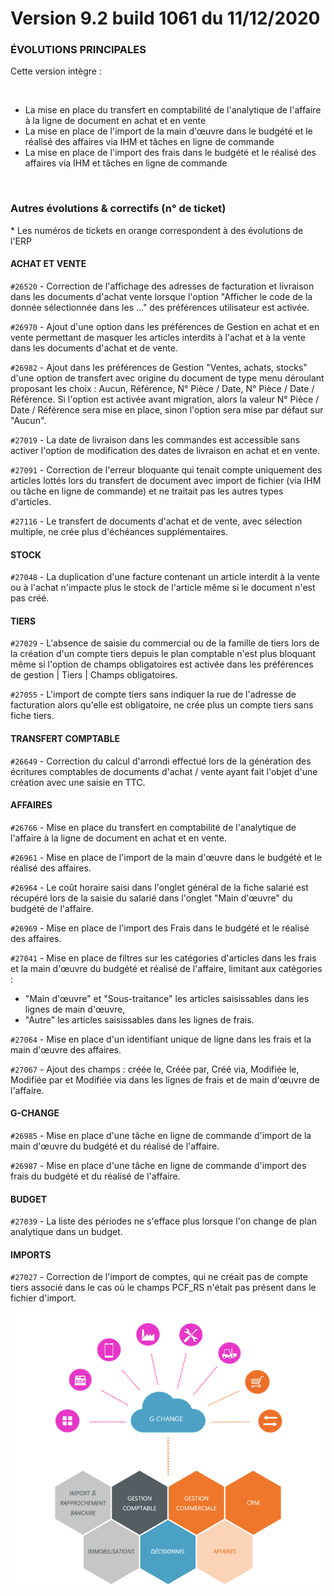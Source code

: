 # Version 9.2 build 1061 du 11/12/2020

### ÉVOLUTIONS PRINCIPALES


Cette version intègre : 


 


* La mise en place du transfert en comptabilité de l'analytique de l'affaire à la ligne de document en achat et en vente
* La mise en place de l'import de la main d'œuvre dans le budgété et le réalisé des affaires via IHM et tâches en ligne de commande
* La mise en place de l'import des frais dans le budgété et le réalisé des affaires via IHM et tâches en ligne de commande


 


### Autres évolutions & correctifs (n° de ticket)


\* Les numéros de tickets en orange correspondent à des évolutions de l'ERP


#### ACHAT ET VENTE


`#26520` - Correction de l'affichage des adresses de facturation et livraison dans les documents d'achat vente lorsque l'option "Afficher le code de la donnée sélectionnée dans les ..." des préférences utilisateur est activée.


`#26970` - Ajout d'une option dans les préférences de Gestion en achat et en vente permettant de masquer les articles interdits à l'achat et à la vente dans les documents d'achat et de vente.


`#26982` - Ajout dans les préférences de Gestion "Ventes, achats, stocks" d'une option de transfert avec origine du document de type menu déroulant proposant les choix : Aucun, Référence, N° Pièce / Date, N° Pièce / Date / Référence. Si l'option est activée avant migration, alors la valeur N° Pièce / Date / Référence sera mise en place, sinon l'option sera mise par défaut sur "Aucun".


`#27019` - La date de livraison dans les commandes est accessible sans activer l'option de modification des dates de livraison en achat et en vente.


`#27091` - Correction de l'erreur bloquante qui tenait compte uniquement des articles lottés lors du transfert de document avec import de fichier (via IHM ou tâche en ligne de commande) et ne traitait pas les autres types d'articles.


`#27116` - Le transfert de documents d'achat et de vente, avec sélection multiple, ne crée plus d'échéances supplémentaires.


#### STOCK


`#27048` - La duplication d'une facture contenant un article interdit à la vente ou à l'achat n'impacte plus le stock de l'article même si le document n'est pas créé.


#### TIERS


`#27029` - L'absence de saisie du commercial ou de la famille de tiers lors de la création d'un compte tiers depuis le plan comptable n'est plus bloquant même si l'option de champs obligatoires est activée dans les préférences de gestion | Tiers | Champs obligatoires.


`#27055` - L'import de compte tiers sans indiquer la rue de l'adresse de facturation alors qu'elle est obligatoire, ne crée plus un compte tiers sans fiche tiers.


#### TRANSFERT COMPTABLE


`#26649` - Correction du calcul d'arrondi effectué lors de la génération des écritures comptables de documents d'achat / vente ayant fait l'objet d'une création avec une saisie en TTC.


#### AFFAIRES


`#26766` - Mise en place du transfert en comptabilité de l'analytique de l'affaire à la ligne de document en achat et en vente.


`#26961` - Mise en place de l'import de la main d'œuvre dans le budgété et le réalisé des affaires.


`#26964` - Le coût horaire saisi dans l'onglet général de la fiche salarié est récupéré lors de la saisie du salarié dans l'onglet "Main d'œuvre" du budgété de l'affaire.


`#26969` - Mise en place de l'import des Frais dans le budgété et le réalisé des affaires.


`#27041` - Mise en place de filtres sur les catégories d'articles dans les frais et la main d'œuvre du budgété et réalisé de l'affaire, limitant aux catégories :


* "Main d'œuvre" et "Sous-traitance" les articles saisissables dans les lignes de main d'œuvre,
* "Autre" les articles saisissables dans les lignes de frais.


`#27064` - Mise en place d'un identifiant unique de ligne dans les frais et la main d'œuvre des affaires.


`#27067` - Ajout des champs : créée le, Créée par, Créé via, Modifiée le, Modifiée par et Modifiée via dans les lignes de frais et de main d'œuvre de l'affaire. 


#### G-CHANGE


`#26985` - Mise en place d'une tâche en ligne de commande d'import de la main d'œuvre du budgété et du réalisé de l'affaire.


`#26987` - Mise en place d'une tâche en ligne de commande d'import des frais du budgété et du réalisé de l'affaire.


#### BUDGET


`#27039` - La liste des périodes ne s'efface plus lorsque l'on change de plan analytique dans un budget.


#### IMPORTS


`#27027` - Correction de l'import de comptes, qui ne créait pas de compte tiers associé dans le cas où le champs PCF\_RS n'était pas présent dans le fichier d'import.


![](../assets/images/Version7/Images/Modules_de_l_ERP.png)


 


 


